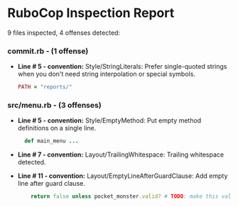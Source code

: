 # RuboCop Inspection Report

9 files inspected, 4 offenses detected:

### commit.rb - (1 offense)
  * **Line # 5 - convention:** Style/StringLiterals: Prefer single-quoted strings when you don't need string interpolation or special symbols.

    ```rb
    PATH = "reports/"
    ```

### src/menu.rb - (3 offenses)
  * **Line # 5 - convention:** Style/EmptyMethod: Put empty method definitions on a single line.

    ```rb
      def main_menu ...
    ```

  * **Line # 7 - convention:** Layout/TrailingWhitespace: Trailing whitespace detected.

  * **Line # 11 - convention:** Layout/EmptyLineAfterGuardClause: Add empty line after guard clause.

    ```rb
        return false unless pocket_monster.valid? # TODO: make this valid? meth
    ```

